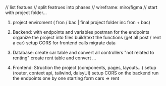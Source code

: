 
// list featues
// split featrues into phases
// wireframe: miro/figma
// start with project folder...



1. project enviroment ( fron / bac | final project folder inc fron + bac)
2. Backend:
     with endpoints and variables
     postman for the endpoints
     organize the project into files
     build/text the functions (get all post / rent a car)
     setup CORS for frontend calls
     migrate data
3. Database:
    create car table and convert all controllers "not related to renting"
    create rent table and convert ...

4. Frontend:
    Struction the project (components, pages, layouts...)
    setup (router, context api, tailwind, daisyUI)
    setup CORS on the backend
    run the endpoints one by one starting form cars => rent



